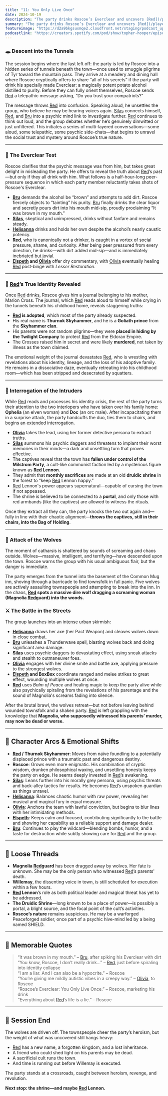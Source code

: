 ```yaml
---
title: "11: You Only Live Once"
date: 2024-10-19
description: "The party drinks Roscoe’s Everclear and uncovers [Red](/player-characters/Red)’s royal past while wolves descend on the town"
summary: "The party drinks Roscoe’s Everclear and uncovers [Red](/player-characters/Red)’s royal past while wolves descend on the town"
featureimage: "https://d2a9bkgsuxmqe2.cloudfront.net/staging/podcast_uploaded_episode400/41448639/41448639-1729360815024-1c70054943e82.jpg"
podcastlink: "https://creators.spotify.com/pod/show/topher-hooper/episodes/C4-E11-You-Only-Live-Once-e2pspcd"
---
```


### 🕳️ Descent into the Tunnels

The session begins where the last left off: the party is led by Roscoe into a hidden series of tunnels beneath the town—once used to smuggle pilgrims of Tyr toward the mountain pass. They arrive at a meadery and dining hall where Roscoe cryptically offers to share “all of his secrets” if the party will drink his specially made Everclear: a magically potent potato alcohol distilled to purity. Before they can fully orient themselves, Roscoe sends [Red](/player-characters/Red) a telepathic message asking, “Do you trust your compatriots?”

The message throws [Red](/player-characters/Red) into confusion. Speaking aloud, he unsettles the group, who believe he may be hearing voices again. [Silas](/player-characters/Silas) connects himself, [Red](/player-characters/Red), and [Bru](/player-characters/Bru) into a psychic mind link to investigate further. [Red](/player-characters/Red) continues to think out loud, and the group debates whether he’s genuinely dimwitted or just unfiltered. This initiates a series of multi-layered conversations—some aloud, some telepathic, some psychic side-chats—that begins to unravel the social trust and mystery around Roscoe’s true nature.

---

### 🧪 The Everclear Test

Roscoe clarifies that the psychic message was from him, but takes great delight in misleading the party. He offers to reveal the truth about [Red](/player-characters/Red)’s past—but only if they all drink with him. What follows is a half-hour-long peer-pressure sequence in which each party member reluctantly takes shots of Roscoe's Everclear.

- **[Bru](/player-characters/Bru)** demands the alcohol be “brown” and attempts to add dirt. Roscoe fiercely objects to “tainting” his purity. [Bru](/player-characters/Bru) finally drinks the clear liquor and secretly pours dirt into his mouth mid-sip, proudly proclaiming “It was brown in my mouth.”
- **[Silas](/player-characters/Silas)**, skeptical and unimpressed, drinks without fanfare and remains steady.
- **[Helisanna](/player-characters/Helisanna)** drinks and holds her own despite the alcohol’s nearly caustic potency.
- **[Red](/player-characters/Red)**, who is canonically not a drinker, is caught in a vortex of social pressure, shame, and curiosity. After being peer pressured from every direction, he drinks—with dirt added mid-sip—and is immediately inebriated but jovial.
- **[Elspeth](/player-characters/Elspeth) and [Olivia](/player-characters/Olivia)** offer dry commentary, with [Olivia](/player-characters/Olivia) eventually healing [Red](/player-characters/Red) post-binge with *Lesser Restoration*.

---

### 📖 [Red](/player-characters/Red)’s True Identity Revealed

Once [Red](/player-characters/Red) drinks, Roscoe gives him a journal belonging to his mother, Marion Cross. The journal, which [Red](/player-characters/Red) reads aloud to himself while crying in the tunnels beneath his childhood home, reveals staggering truths:

- **[Red](/player-characters/Red) is adopted**, which most of the party already suspected.
- His real name is **Thurnok Skyhammer**, and he is a **Goliath prince** from the **Skyhammer clan**.
- His parents were not random pilgrims—they were **placed in hiding by the Twilight Company** to protect [Red](/player-characters/Red) from the Eldoran Empire.
- The Crosses raised him in secret and were likely **murdered**, not taken by illness as the town claimed.

The emotional weight of the journal devastates [Red](/player-characters/Red), who is wrestling with revelations about his identity, lineage, and the loss of his adoptive family. He remains in a dissociative daze, eventually retreating into his childhood room—which has been stripped and desecrated by squatters.

---

### 👮 Interrogation of the Intruders

While [Red](/player-characters/Red) reads and processes his identity crisis, the rest of the party turns their attention to the two interlopers who have taken over his family home: **Ophelia** (an elven woman) and **Doc** (an orc male). After incapacitating them in a surprise attack, the party handcuffs the duo, ties them to chairs, and begins an extended interrogation.

- **[Olivia](/player-characters/Olivia)** takes the lead, using her former detective persona to extract truths.
- **[Silas](/player-characters/Silas)** summons his psychic daggers and threatens to implant their worst memories in their minds—a dark and unsettling turn that proves effective.
- The captives reveal that the town has **fallen under control of the Milstrom Party**, a cult-like communist faction led by a mysterious figure known as **[Red](/player-characters/Red) Lennon**.
- They admit that **monthly sacrifices** are made at an old **druidic shrine** in the forest to “keep [Red](/player-characters/Red) Lennon happy.”
- [Red](/player-characters/Red) Lennon's power appears supernatural—capable of cursing the town if not appeased.
- The shrine is believed to be connected to a **portal**, and only those with red armbands (like the captives) are allowed to witness the rituals.

Once they extract all they can, the party knocks the two out again and—fully in line with their chaotic alignment—**throws the captives, still in their chairs, into the Bag of Holding**.

---

### 🐺 Attack of the Wolves

The moment of catharsis is shattered by sounds of screaming and chaos outside. Wolves—massive, intelligent, and terrifying—have descended upon the town. Roscoe warns the group with his usual ambiguous flair, but the danger is immediate.

The party emerges from the tunnel into the basement of the Common Mug inn, shoving through a barricade to find townsfolk in full panic. Five wolves are actively assaulting townspeople and attempting to break into the inn. In the chaos, **[Red](/player-characters/Red) spots a massive dire wolf dragging a screaming woman (Magnolia [Red](/player-characters/Red)guard) into the woods.**

### ⚔️ The Battle in the Streets

The group launches into an intense urban skirmish:
- **[Helisanna](/player-characters/Helisanna)** draws her axe (her Pact Weapon) and cleaves wolves down in close combat.
- **[Bru](/player-characters/Bru)** unleashes a Thunderwave spell, blasting wolves back and doing significant area damage.
- **[Silas](/player-characters/Silas)** uses psychic daggers to devastating effect, using sneak attacks and stealth to outmaneuver foes.
- **[Olivia](/player-characters/Olivia)** engages with her divine smite and battle axe, applying pressure to the strongest wolves.
- **[Elspeth](/player-characters/Elspeth) and BoxBox** coordinate ranged and melee strikes to great effect, wounding multiple wolves at once.
- **[Red](/player-characters/Red)** uses *Balm of Peace* and healing magic to keep the party alive while also psychically spiraling from the revelations of his parentage and the sound of Magnolia's screams fading into silence.

After the brutal brawl, the wolves retreat—but not before leaving behind wounded townsfolk and a shaken party. [Red](/player-characters/Red) is left grappling with the knowledge that **Magnolia, who supposedly witnessed his parents’ murder, may now be dead or worse.**

---

## 🧠 Character Arcs & Emotional Shifts

- **[Red](/player-characters/Red) / Thurnok Skyhammer**: Moves from naïve foundling to a potentially displaced prince with a traumatic past and dangerous destiny.
- **Roscoe**: Grows even more enigmatic. His combination of cryptic wisdom, drunken philosophical waxing, and unsettling honesty keeps the party on edge. He seems deeply invested in [Red](/player-characters/Red)’s awakening.
- **[Silas](/player-characters/Silas)**: Leans further into his morally grey persona, using psychic threats and back-alley tactics for results. He becomes [Red](/player-characters/Red)’s unspoken guardian as things unravel.
- **[Helisanna](/player-characters/Helisanna)**: Balances chaotic humor with raw power, revealing her musical and magical fury in equal measure.
- **[Olivia](/player-characters/Olivia)**: Anchors the team with lawful conviction, but begins to blur lines with her intimidating methods.
- **[Elspeth](/player-characters/Elspeth)**: Keeps calm and focused, contributing significantly to the battle and showing her capability as a reliable support and damage dealer.
- **[Bru](/player-characters/Bru)**: Continues to play the wildcard—blending bombs, humor, and a taste for destruction while subtly showing care for [Red](/player-characters/Red) and the group.

---

## 🧩 Loose Threads

- **Magnolia [Red](/player-characters/Red)guard** has been dragged away by wolves. Her fate is unknown. She may be the only person who witnessed [Red](/player-characters/Red)’s parents' death.
- **Willemay**, the dissenting voice in town, is still scheduled for execution within a few hours.
- **[Red](/player-characters/Red) Lennon**’s role as both political leader and magical threat has yet to be addressed.
- **The Druidic Shrine**—long known to be a place of power—is possibly a portal, a blight source, and the focal point of the cult’s activities.
- **Roscoe’s nature** remains suspicious. He may be a warforged Peaceforged soldier, once part of a psychic hive-mind led by a being named SHIELD.

---

## 📜 Memorable Quotes
> “It was brown in my mouth.” – [Bru](/player-characters/Bru), after spiking his Everclear with dirt  
> “You know, Roscoe, I don’t really drink…” – [Red](/player-characters/Red), just before spiraling into identity collapse  
> “I am a liar. And I can also be a hypocrite.” – Roscoe  
> “You’re giving me mildly autistic vibes in a creepy way.” – [Olivia](/player-characters/Olivia), to Roscoe  
> “Roscoe’s Everclear: You Only Live Once.” – Roscoe, marketing his drink  
> “Everything about [Red](/player-characters/Red)’s life is a lie.” – Roscoe

---

## 🏁 Session End

The wolves are driven off. The townspeople cheer the party’s heroism, but the weight of what was uncovered still hangs heavy:

- [Red](/player-characters/Red) has a new name, a forgotten kingdom, and a lost inheritance.
- A friend who could shed light on his parents may be dead.
- A sacrificial cult runs the town.
- And time is running out before Willemay is executed.

The party stands at a crossroads, caught between heroism, revenge, and revolution.

**Next stop: the shrine—and maybe [Red](/player-characters/Red) Lennon.**